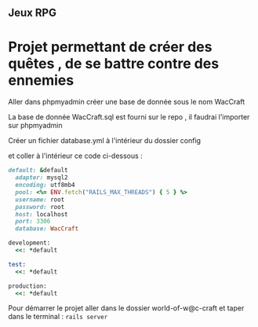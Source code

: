 ## Jeux RPG
# Projet permettant de créer des quêtes ,  de se battre contre des ennemies

Aller dans phpmyadmin créer une base de donnée sous le nom WacCraft

La base de donnée WacCraft.sql est fourni sur le repo , il faudrai l'importer sur phpmyadmin

Créer un fichier database.yml à l'intérieur du dossier config
    
et coller à l'intérieur ce code ci-dessous :

```ruby
default: &default
  adapter: mysql2
  encoding: utf8mb4
  pool: <%= ENV.fetch("RAILS_MAX_THREADS") { 5 } %>
  username: root
  password: root
  host: localhost
  port: 3306
  database: WacCraft

development:
  <<: *default

test:
  <<: *default

production:
  <<: *default
```

Pour démarrer le projet aller dans le dossier world-of-w@c-craft et taper dans le terminal : `rails server`